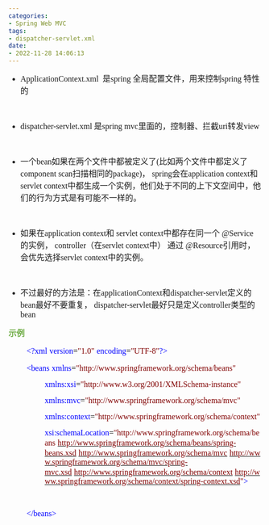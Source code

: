 ```yaml
---
categories:
- Spring Web MVC
tags:
- dispatcher-servlet.xml
date:
- 2022-11-28 14:06:13
---
```


<ul style="list-style-type:disc">
    <li><span style="font-size:12.0pt"><span
                style="font-family:&quot;Comic Sans MS&quot;">ApplicationContext.xml</span></span><span
            style="font-size:12.0pt"><span
                style="font-family:&quot;Microsoft YaHei UI&quot;">&nbsp;&nbsp;是</span></span><span
            style="font-size:12.0pt"><span style="font-family:&quot;Comic Sans MS&quot;">spring </span></span><span
            style="font-size:12.0pt"><span
                style="font-family:&quot;Microsoft YaHei UI&quot;">全局配置文件，用来控制</span></span><span
            style="font-size:12.0pt"><span style="font-family:&quot;Comic Sans MS&quot;">spring </span></span><span
            style="font-size:12.0pt"><span style="font-family:&quot;Microsoft YaHei UI&quot;">特性的</span></span></li>
</ul>
<p><span style="font-size:12.0pt"><span style="font-family:&quot;Microsoft YaHei UI&quot;">​​​​​​​</span></span><br></p>
<ul style="list-style-type:disc">
    <li><span style="font-size:12.0pt"><span
                style="font-family:&quot;Comic Sans MS&quot;">dispatcher-servlet.xml</span></span><span
            style="font-size:12.0pt"><span style="font-family:&quot;Microsoft YaHei UI&quot;">&nbsp;是</span></span><span
            style="font-size:12.0pt"><span style="font-family:&quot;Comic Sans MS&quot;">spring mvc</span></span><span
            style="font-size:12.0pt"><span
                style="font-family:&quot;Microsoft YaHei UI&quot;">里面的，控制器、拦截</span></span><span
            style="font-size:12.0pt"><span style="font-family:&quot;Comic Sans MS&quot;">uri</span></span><span
            style="font-size:12.0pt"><span style="font-family:&quot;Microsoft YaHei UI&quot;">转发</span></span><span
            style="font-size:12.0pt"><span style="font-family:&quot;Comic Sans MS&quot;">view</span></span></li>
</ul>
<p style="margin-left:36px"><span style="font-size:12.0pt"><span style="font-family:&quot;Comic Sans MS&quot;"><span
                style="color:#333333">&nbsp;</span></span></span></p>
<ul style="list-style-type:disc">
    <li><span style="font-size:12.0pt"><span style="font-family:&quot;Microsoft YaHei UI&quot;">一个</span></span><span
            style="font-size:12.0pt"><span style="font-family:&quot;Comic Sans MS&quot;">bean</span></span><span
            style="font-size:12.0pt"><span
                style="font-family:&quot;Microsoft YaHei UI&quot;">如果在两个文件中都被定义了</span></span><span
            style="font-size:12.0pt"><span style="font-family:&quot;Comic Sans MS&quot;">(</span></span><span
            style="font-size:12.0pt"><span
                style="font-family:&quot;Microsoft YaHei UI&quot;">比如两个文件中都定义了</span></span><span
            style="font-size:12.0pt"><span style="font-family:&quot;Comic Sans MS&quot;">component
                scan</span></span><span style="font-size:12.0pt"><span
                style="font-family:&quot;Microsoft YaHei UI&quot;">扫描相同的</span></span><span
            style="font-size:12.0pt"><span style="font-family:&quot;Comic Sans MS&quot;">package)</span></span><span
            style="font-size:12.0pt"><span style="font-family:&quot;Microsoft YaHei UI&quot;">，</span></span><span
            style="font-size:12.0pt"><span style="font-family:&quot;Comic Sans MS&quot;"> spring</span></span><span
            style="font-size:12.0pt"><span style="font-family:&quot;Microsoft YaHei UI&quot;">会在</span></span><span
            style="font-size:12.0pt"><span style="font-family:&quot;Comic Sans MS&quot;">application
                context</span></span><span style="font-size:12.0pt"><span
                style="font-family:&quot;Microsoft YaHei UI&quot;">和</span></span><span style="font-size:12.0pt"><span
                style="font-family:&quot;Comic Sans MS&quot;"> servlet context</span></span><span
            style="font-size:12.0pt"><span
                style="font-family:&quot;Microsoft YaHei UI&quot;">中都生成一个实例，他们处于不同的上下文空间中，他们的行为方式是有可能不一样的。</span></span>
    </li>
</ul>
<p style="margin-left:36px"><span style="font-size:12.0pt"><span
            style="font-family:&quot;Microsoft YaHei UI&quot;">&nbsp;</span></span></p>
<ul style="list-style-type:disc">
    <li><span style="font-size:12.0pt"><span style="font-family:&quot;Microsoft YaHei UI&quot;">如果在</span></span><span
            style="font-size:12.0pt"><span style="font-family:&quot;Comic Sans MS&quot;">application
                context</span></span><span style="font-size:12.0pt"><span
                style="font-family:&quot;Microsoft YaHei UI&quot;">和</span></span><span style="font-size:12.0pt"><span
                style="font-family:&quot;Comic Sans MS&quot;"> servlet context</span></span><span
            style="font-size:12.0pt"><span style="font-family:&quot;Microsoft YaHei UI&quot;">中都存在同一个</span></span><span
            style="font-size:12.0pt"><span style="font-family:&quot;Comic Sans MS&quot;"> @Service </span></span><span
            style="font-size:12.0pt"><span style="font-family:&quot;Microsoft YaHei UI&quot;">的实例，</span></span><span
            style="font-size:12.0pt"><span style="font-family:&quot;Comic Sans MS&quot;"> controller</span></span><span
            style="font-size:12.0pt"><span style="font-family:&quot;Microsoft YaHei UI&quot;">（在</span></span><span
            style="font-size:12.0pt"><span style="font-family:&quot;Comic Sans MS&quot;">servlet
                context</span></span><span style="font-size:12.0pt"><span
                style="font-family:&quot;Microsoft YaHei UI&quot;">中） 通过</span></span><span
            style="font-size:12.0pt"><span style="font-family:&quot;Comic Sans MS&quot;"> @Resource</span></span><span
            style="font-size:12.0pt"><span style="font-family:&quot;Microsoft YaHei UI&quot;">引用时，
                会优先选择</span></span><span style="font-size:12.0pt"><span
                style="font-family:&quot;Comic Sans MS&quot;">servlet context</span></span><span
            style="font-size:12.0pt"><span style="font-family:&quot;Microsoft YaHei UI&quot;">中的实例。</span></span></li>
</ul>
<p style="margin-left:36px"><span style="font-size:12.0pt"><span
            style="font-family:&quot;Microsoft YaHei UI&quot;">&nbsp;</span></span></p>
<ul style="list-style-type:disc">
    <li><span style="font-size:12.0pt"><span
                style="font-family:&quot;Microsoft YaHei UI&quot;">不过最好的方法是：在</span></span><span
            style="font-size:12.0pt"><span
                style="font-family:&quot;Comic Sans MS&quot;">applicationContext</span></span><span
            style="font-size:12.0pt"><span style="font-family:&quot;Microsoft YaHei UI&quot;">和</span></span><span
            style="font-size:12.0pt"><span
                style="font-family:&quot;Comic Sans MS&quot;">dispatcher-servlet</span></span><span
            style="font-size:12.0pt"><span style="font-family:&quot;Microsoft YaHei UI&quot;">定义的</span></span><span
            style="font-size:12.0pt"><span style="font-family:&quot;Comic Sans MS&quot;">bean</span></span><span
            style="font-size:12.0pt"><span style="font-family:&quot;Microsoft YaHei UI&quot;">最好不要重复，</span></span><span
            style="font-size:12.0pt"><span style="font-family:&quot;Comic Sans MS&quot;">
                dispatcher-servlet</span></span><span style="font-size:12.0pt"><span
                style="font-family:&quot;Microsoft YaHei UI&quot;">最好只是定义</span></span><span
            style="font-size:12.0pt"><span style="font-family:&quot;Comic Sans MS&quot;">controller</span></span><span
            style="font-size:12.0pt"><span style="font-family:&quot;Microsoft YaHei UI&quot;">类型的</span></span><span
            style="font-size:12.0pt"><span style="font-family:&quot;Comic Sans MS&quot;">bea</span></span><span
            style="font-size:12.0pt"><span style="font-family:&quot;Comic Sans MS&quot;">n</span></span></li>
</ul>
<p><span style="font-size:12.0pt"><span style="font-family:&quot;Microsoft YaHei UI&quot;"><span
                style="color:#70ad47"><strong>示例</strong></span></span></span></p>
<p style="margin-left:36px"><span style="font-size:12.0pt"><span style="font-family:&quot;Comic Sans MS&quot;"><span
                style="color:blue">&lt;?xml</span></span>&nbsp;<span style="font-family:&quot;Comic Sans MS&quot;"><span
                style="color:blue">version</span></span><span style="font-family:&quot;Comic Sans MS&quot;"><span
                style="color:black">=</span></span><span style="font-family:&quot;Comic Sans MS&quot;"><span
                style="color:maroon">"1.0"</span></span>&nbsp;<span style="font-family:&quot;Comic Sans MS&quot;"><span
                style="color:blue">encoding</span></span><span style="font-family:&quot;Comic Sans MS&quot;"><span
                style="color:black">=</span></span><span style="font-family:&quot;Comic Sans MS&quot;"><span
                style="color:maroon">"UTF-8"</span></span><span style="font-family:&quot;Comic Sans MS&quot;"><span
                style="color:blue">?&gt;</span></span></span></p>
<p style="margin-left:36px"><span style="font-size:12.0pt"><span style="font-family:&quot;Comic Sans MS&quot;"><span
                style="color:blue">&lt;beans</span></span>&nbsp;<span
            style="font-family:&quot;Comic Sans MS&quot;"><span style="color:blue">xmlns</span></span><span
            style="font-family:&quot;Comic Sans MS&quot;"><span style="color:black">=</span></span><span
            style="font-family:&quot;Comic Sans MS&quot;"><span
                style="color:maroon">"http://www.springframework.org/schema/beans"</span></span></span></p>
<p style="margin-left:72px"><span style="font-size:12.0pt"><span style="font-family:&quot;Comic Sans MS&quot;"><span
                style="color:blue">xmlns:xsi</span><span style="color:black">=</span><span
                style="color:maroon">"http://www.w3.org/2001/XMLSchema-instance"</span></span></span></p>
<p style="margin-left:72px"><span style="font-size:12.0pt"><span style="font-family:&quot;Comic Sans MS&quot;"><span
                style="color:blue">xmlns:mvc</span><span style="color:black">=</span><span
                style="color:maroon">"http://www.springframework.org/schema/mvc"</span></span></span></p>
<p style="margin-left:72px"><span style="font-size:12.0pt"><span style="font-family:&quot;Comic Sans MS&quot;"><span
                style="color:blue">xmlns:context</span><span style="color:black">=</span><span
                style="color:maroon">"http://www.springframework.org/schema/context"</span></span></span></p>
<p style="margin-left:72px"><span style="font-size:12.0pt"><span style="font-family:&quot;Comic Sans MS&quot;"><span
                style="color:blue">xsi:schemaLocation</span></span><span
            style="font-family:&quot;Comic Sans MS&quot;"><span style="color:black">=</span></span><span
            style="font-family:&quot;Comic Sans MS&quot;"><span
                style="color:maroon">"http://www.springframework.org/schema/beans</span></span>&nbsp;<a
            data-cke-saved-href="http://www.springframework.org/schema/beans/spring-beans.xsd"
            href="http://www.springframework.org/schema/beans/spring-beans.xsd"><span
                style="font-family:&quot;Comic Sans MS&quot;"><span
                    style="color:maroon">http://www.springframework.org/schema/beans/spring-beans.xsd</span></span></a>&nbsp;<a
            data-cke-saved-href="http://www.springframework.org/schema/mvc"
            href="http://www.springframework.org/schema/mvc"><span style="font-family:&quot;Comic Sans MS&quot;"><span
                    style="color:maroon">http://www.springframework.org/schema/mvc</span></span></a>&nbsp;<a
            data-cke-saved-href="http://www.springframework.org/schema/mvc/spring-mvc.xsd"
            href="http://www.springframework.org/schema/mvc/spring-mvc.xsd"><span
                style="font-family:&quot;Comic Sans MS&quot;"><span
                    style="color:maroon">http://www.springframework.org/schema/mvc/spring-mvc.xsd</span></span></a>&nbsp;<a
            data-cke-saved-href="http://www.springframework.org/schema/context"
            href="http://www.springframework.org/schema/context"><span
                style="font-family:&quot;Comic Sans MS&quot;"><span
                    style="color:maroon">http://www.springframework.org/schema/context</span></span></a>&nbsp;<a
            data-cke-saved-href="http://www.springframework.org/schema/context/spring-context.xsd"
            href="http://www.springframework.org/schema/context/spring-context.xsd"><span
                style="font-family:&quot;Comic Sans MS&quot;"><span
                    style="color:maroon">http://www.springframework.org/schema/context/spring-context.xsd</span></span></a><span
            style="font-family:&quot;Comic Sans MS&quot;"><span style="color:maroon">"</span></span><span
            style="font-family:&quot;Comic Sans MS&quot;"><span style="color:blue">&gt;</span></span></span></p>
<p style="margin-left:36px"><span style="font-size:12.0pt"><span
            style="font-family:&quot;Comic Sans MS&quot;">&nbsp;</span></span></p>
<p style="margin-left:36px"><span style="font-size:12.0pt"><span style="font-family:&quot;Comic Sans MS&quot;"><span
                style="color:blue">&lt;/beans&gt;</span></span></span></p>